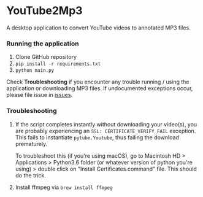 # YouTube2Mp3
A desktop application to convert YouTube videos to annotated MP3 files.

### Running the application

1) Clone GitHub repository
2) ```pip install -r requirements.txt```
3) ```python main.py```

Check <b>Troubleshooting</b> if you encounter any trouble running / using the application or downloading MP3 files. If undocumented exceptions occur, please file issue in <a href="https://github.com/irahorecka/YouTube2Mp3/issues">issues</a>.

### Troubleshooting

1) If the script completes instantly without downloading your video(s), you are probably experiencing an ```SSL: CERTIFICATE_VERIFY_FAIL``` exception. This fails to instantiate ```pytube.Youtube```, thus failing the download prematurely.

    To troubleshoot this (if you're using macOS), go to Macintosh HD > Applications > Python3.6 folder (or whatever version of python you're using) > double click on "Install Certificates.command" file. This should do the trick.

2) Install ffmpeg via ```brew install ffmpeg```




